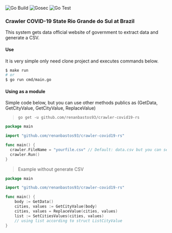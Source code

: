 ![Go Build](https://github.com/renanbastos93/crawler-covid19-rs/workflows/Go%20Build/badge.svg)
![Gosec](https://github.com/renanbastos93/crawler-covid19-rs/workflows/Gosec/badge.svg)
![Go Test](https://github.com/renanbastos93/crawler-covid19-rs/workflows/Go%20Test/badge.svg)

### Crawler COVID-19 State Rio Grande do Sul at Brazil
This system gets data official website of government to extract data and generate a CSV.


#### Use
It is very simple only need clone project and executes commands below.
```bash
$ make run
# or
$ go run cmd/main.go
```


#### Using as a module
Simple code below, but you can use other methods publics as (GetData, GetCityValue, GetCityValue, ReplaceValue)
> `go get -u github.com/renanbastos93/crawler-covid19-rs ` 
```go
package main

import "github.com/renanbastos93/crawler-covid19-rs"

func main() {
  crawler.FileName = "yourfile.csv" // Default: data.csv but you can set path e.g /var/crawser/br/rs/Data.csv
  crawler.Run()
}
```
> Example without generate CSV

```go
package main

import "github.com/renanbastos93/crawler-covid19-rs"

func main() {
    body := GetData()
    cities, values := GetCityValue(body)
    cities, values = ReplaceValue(cities, values)
    list := SetCitiesValues(cities, values)
    // using list according to struct ListCityValue
}
```
